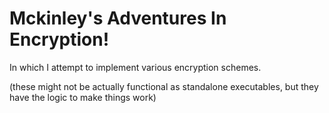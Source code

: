 # Mckinley's Adventures In Encryption!
In which I attempt to implement various encryption schemes.

(these might not be actually functional as standalone executables,
but they have the logic to make things work)
